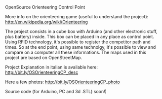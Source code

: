 OpenSource Orienteering Control Point

More info on the orienteering game (useful to understand the project): 
http://en.wikipedia.org/wiki/Orienteering

The project consists in a cube box with Arduino (and other electronic stuff, plus battery) inside. This box can be placed in any place as control point.
Using RFID technology, it's possible to register the competitor path and times.
So at the end point, using same technolgy, it's possible to view and compare on a computer all these informations.
The maps used in this project are based on OpenStreetMap.

Project Explanation in italian is available here:
http://bit.ly/OSOrienteeringCP_desc

Here a few photos:
http://bit.ly/OSOrienteeringCP_photo

Source code (for Arduino, PC and 3d .STL) soon!)
